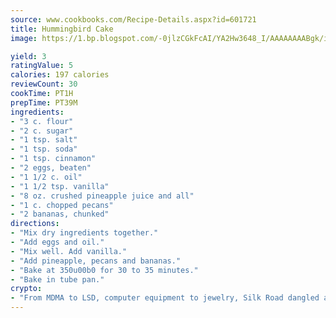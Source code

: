 ```yaml
---
source: www.cookbooks.com/Recipe-Details.aspx?id=601721
title: Hummingbird Cake
image: https://1.bp.blogspot.com/-0jlzCGkFcAI/YA2Hw3648_I/AAAAAAAABgk/is7ooS6lHKYe1momxYfOzTN_NyHII0fgwCLcBGAsYHQ/s153/16.png

yield: 3
ratingValue: 5
calories: 197 calories
reviewCount: 30
cookTime: PT1H
prepTime: PT39M
ingredients:
- "3 c. flour"
- "2 c. sugar"
- "1 tsp. salt"
- "1 tsp. soda"
- "1 tsp. cinnamon"
- "2 eggs, beaten"
- "1 1/2 c. oil"
- "1 1/2 tsp. vanilla"
- "8 oz. crushed pineapple juice and all"
- "1 c. chopped pecans"
- "2 bananas, chunked"
directions:
- "Mix dry ingredients together."
- "Add eggs and oil."
- "Mix well. Add vanilla."
- "Add pineapple, pecans and bananas."
- "Bake at 350u00b0 for 30 to 35 minutes."
- "Bake in tube pan."
crypto:
- "From MDMA to LSD, computer equipment to jewelry, Silk Road dangled a menu listing all the greatest things Bitcoin can buy."
---
```

